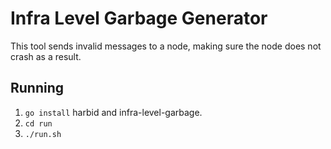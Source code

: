 # Infra Level Garbage Generator
This tool sends invalid messages to a node, making sure the node does not crash as a result.

## Running
 1. `go install` harbid and infra-level-garbage.
 2. `cd run`
 3. `./run.sh`


